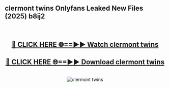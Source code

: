 <h2>clermont twins Onlyfans Leaked New Files (2025) b8ij2</h2>
<br>
<div align="center">
<h2><a href="https://mediafiles.top/clermont_twins&ref=git" rel="nofollow">🔴 CLICK HERE 🌐==►► Watch clermont twins</a></h2>
<h2><a href="https://mediafiles.top/clermont_twins&ref=git" rel="nofollow">🔴 CLICK HERE 🌐==►► Download clermont twins</a></h2>
<br>
<a href="https://mediafiles.top/clermont_twins&ref=git" rel="nofollow" data-target="animated-image.originalLink"><img src="https://i.ibb.co.com/xMMVF88/686577567.gif" alt="clermont twins" style="max-width: 100%; display: inline-block;" data-target="animated-image.originalImage"></a>
</div>
<br>
<br>